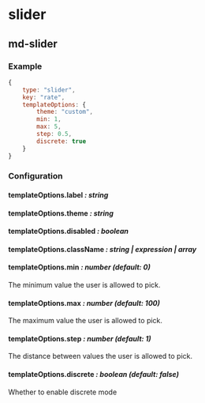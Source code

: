 # slider
## md-slider

### Example

```javascript
{
    type: "slider",
    key: "rate",
    templateOptions: {
        theme: "custom",
        min: 1,
        max: 5,
        step: 0.5,
        discrete: true
    }
}
```

### Configuration

#### templateOptions.label _: string_

#### templateOptions.theme _: string_

#### templateOptions.disabled _: boolean_

#### templateOptions.className _: string | expression | array_

#### templateOptions.min _: number (default: 0)_
The minimum value the user is allowed to pick.

#### templateOptions.max _: number (default: 100)_
The maximum value the user is allowed to pick.

#### templateOptions.step _: number (default: 1)_
The distance between values the user is allowed to pick.

#### templateOptions.discrete _: boolean (default: false)_
Whether to enable discrete mode
